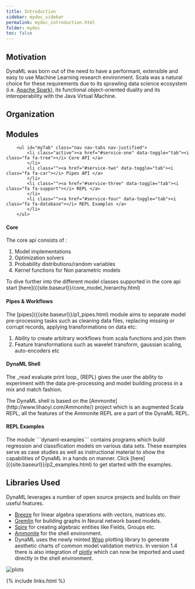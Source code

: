 ```yaml
---
title: Introduction
sidebar: mydoc_sidebar
permalink: mydoc_introduction.html
folder: mydoc
toc: false
---
```


## Motivation

DynaML was born out of the need to have a performant, extensible and easy to use Machine Learning research environment. Scala was a natural choice for these requirements due to its sprawling data science ecosystem (i.e. [Apache Spark](http://spark.apache.org/)), its functional object-oriented duality and its interoperability with the Java Virtual Machine.

## Organization

  <div class="row">
    <div class="col-lg-12">
        <h2 class="page-header">Modules</h2>
    </div>
    <div class="col-lg-12">

        <ul id="myTab" class="nav nav-tabs nav-justified">
            <li class="active"><a href="#service-one" data-toggle="tab"><i class="fa fa-tree"></i> Core API </a>
            </li>
            <li class=""><a href="#service-two" data-toggle="tab"><i class="fa fa-car"></i> Pipes API </a>
            </li>
            <li class=""><a href="#service-three" data-toggle="tab"><i class="fa fa-support"></i> REPL </a>
            </li>
            <li class=""><a href="#service-four" data-toggle="tab"><i class="fa fa-database"></i> REPL Examples </a>
            </li>
        </ul>

<div id="myTabContent" class="tab-content">

<div class="tab-pane fade active in" id="service-one">
<h4>Core</h4>

<p>
The core api consists of :

<ol>
  <li>Model implementations</li>
  <li>Optimization solvers</li>
  <li>Probability distributions/random variables</li>
  <li>Kernel functions for Non parametric models</li>
</ol>

</p>

<p markdown="1">To dive further into the different model classes supported in the core api start [here]({{site.baseurl}}/core_model_hierarchy.html)
</p>

</div>

<div class="tab-pane fade" id="service-two">
<h4>Pipes & Workflows</h4>

<p>
The [pipes]({{site.baseurl}}/p1_pipes.html) module aims to separate model pre-processing tasks such as cleaning data files, replacing missing or corrupt records, applying transformations on data etc:

<ol>
  <li>Ability to create arbitrary workflows from scala functions and join them</li>
  <li>Feature transformations such as wavelet transform, gaussian scaling, auto-encoders etc</li>
</ol>
</p>

</div>

<div class="tab-pane fade" id="service-three">
<h4>DynaML Shell</h4>
<p markdown="1">The _read evaluate print loop_ (REPL) gives the user the ability to experiment with the data pre-processing and model building process in a mix and match fashion.</p>
<p markdown="1">The DynaML shell is based on the [Ammonite](http://www.lihaoyi.com/Ammonite/) project which is an augmented Scala REPL, all the features of the Ammonite REPL are a part of the DynaML REPL. </p>
</div>

<div class="tab-pane fade" id="service-four">
<h4>REPL Examples</h4>
<p markdown="1">The module ```dynaml-examples``` contains programs which build regression and classification models on various data sets. These examples serve as case studies as well as instructional material to show the capabilities of DynaML in a hands on manner. Click [here]({{site.baseurl}}/p2_examples.html) to get started with the examples.</p>

</div>
</div>
</div>
</div>


## Libraries Used

DynaML leverages a number of open source projects and builds on their useful features.

* [Breeze](https://github.com/scalanlp/breeze) for linear algebra operations with vectors, matrices etc.
* [Gremlin](https://github.com/tinkerpop/gremlin) for building graphs in Neural network based models.
* [Spire](https://github.com/non/spire) for creating algebraic entities like Fields, Groups etc.
* [Ammonite](http://www.lihaoyi.com/Ammonite/) for the shell environment.
* DynaML uses the newly minted [Wisp](https://github.com/quantifind/wisp) plotting library to generate aesthetic charts of common model validation metrics. In version 1.4 there is also integration of [plotly](https://plot.ly) which can now be imported and used directly in the shell environment.

![plots]({{site.baseurl}}/images/plot-screen.png)

{% include links.html %}
